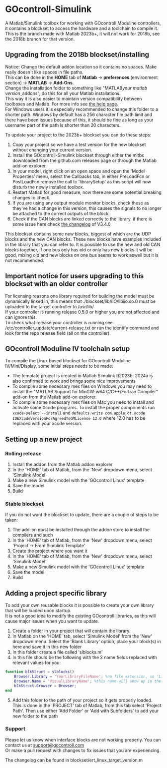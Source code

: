 # GOcontroll-Simulink
A Matlab/Simulink toolbox for working with GOcontroll Moduline controllers, it contains a blockset to access the hardware and a toolchain to compile it.  
This is the branch made with Matlab 2023b+, it will not work for 2018b, see the 2018b branch for that version.

## Upgrading from the 2018b blockset/installing

Notice: Change the default addon location so it contains no spaces. Make really doesn't like spaces in file paths.  
This can be done in the **HOME** tab of **Matlab** -> **preferences** (environment section) -> **MATLAB** -> **Add-Ons**.  
Change the installation folder to something like "MATLAB*your matlab version*_addons", do this for all your Matlab installations.  
This way it is also easier to maintain version compatibility between toolboxes and Matlab. For more info see [the help page](https://nl.mathworks.com/help/matlab/matlab_env/get-add-ons.html).  
For Windows users it is especially recommended to change this folder to a shorter path. Windows by default has a 256 character file path limit and there have been issues because of this, it should be fine as long as your username part of the path is shorter than 20 characters.  

To update your project to the 2023b+ blockset you can do these steps:
1. Copy your project so we have a test version for the new blockset without changing your current version.
2. Install the GOcontroll-Simulink blockset through either the mltbx downloaded from the github.com releases page or through the Matlab add-on explorer.
3. In your model, right click on an open space and open the 'Model Properties' menu, select the Callbacks tab, in either PreLoadFcn or PostLoadFcn remove the call to 'librarySetup' as this script will now disturb the newly installed toolbox.
4. Restart Matlab for good measure, now there are some potential breaking changes to check.
5. If you are using any output module monitor blocks, check these as they've had a change in this version, this causes the signals to no longer be attached to the correct outputs of the block.
6. Check if the CAN blocks are linked correctly to the library, if there is some issue here check [the changelog](blockset/ert_linux_target_version.m) of V3.4.0.

This blockset contains some new blocks, biggest of which are the UDP blocks and the new CAN blocks. These new blocks have examples included in the library that you can refer to. It is possible to use the new and old CAN blocks together, if one bus only has old or only has new blocks it will be good, mixing old and new blocks on one bus seems to work aswell but it is not recommended.

## Important notice for users upgrading to this blockset with an older controller

For licensing reasons one library required for building the model must be dynamically linked in, this means that ./blockset/lib/IIO/libiio.so.0 must be uploaded to the target controller to /usr/lib/  
If your controller is running release 0.5.0 or higher you are not affected and can ignore this.  
To check what release your controller is running see /etc/controller_update/current-release.txt or run the identify command and look for the repo release field (all on the controller).

## GOcontroll Moduline IV toolchain setup

To compile the Linux based blockset for GOcontroll Moduline IV/Mini/Display, some initial steps needs to be made:
- The template project is created in Matlab Simulink R2023b. 2024a is also confirmed to work and brings some nice improvements
- To compile some necessary mex files on Windows you may need to install the "MATLAB Support for MinGW-w64 C/C++/Fortran Compiler" add-on from the Matlab add-on explorer.
- To compile some necessary mex files on Mac you need to install and activate some Xcode programs. To install the proper components run `xcode-select --install` and `defaults write com.apple.dt.Xcode IDEXcodeVersionForAgreedToGMLicense 12.0` where 12.0 has to be replaced with your xcode version.

## Setting up a new project

### Rolling release
1. Install the addon from the Matlab addon explorer
2. In the 'HOME' tab of Matlab, from the 'New' dropdown menu, select 'Simulink Model'
3. Make a new Simulink model with the 'GOcontroll Linux' template
4. Save the model
5. Build

### Stable blockset

If you do not want the blockset to update, there are a couple of steps to be taken:

1. The add-on must be installed through the addon store to install the compilers and such
2. In the 'HOME' tab of Matlab, from the 'New' dropdown menu, select 'Project -> From Simulink Template'
3. Create the project where you want it
4. In the 'HOME' tab of Matlab, from the 'New' dropdown menu, select 'Simulink Model'
5. Make a new Simulink model with the 'GOcontroll Linux' template
6. Save the model
7. Build

## Adding a project specific library

To add your own reusable blocks it is possible to create your own library that will be loaded upon startup.  
It is not a good idea to modify the existing GOcontroll libraries, as this will cause major issues when you want to update.
1. Create a folder in your project that will contain the library.
2. In Matlab on the 'HOME' tab, select 'Simulink Model' from the 'New' dropdown menu. Select the 'Blank Library' option, place your block(s) in here and save it in this new folder
3. In this folder create a file called 'slblocks.m'
4. In this file should be the following with the 2 name fields replaced with relevant values for you:
```matlab
function blkStruct = slblocks()
	Browser.Library = 'YourLibraryFileName'; %no file extension, so 'Library.mdl' would be 'Library'
	Browser.Name = 'VisualLibraryName'; %this name will show up in the Library Browser
	blkStruct.Browser = Browser;
end
```
5. Add this folder to the path of your project so it gets properly loaded. This is done in the 'PROJECT' tab of Matlab, from this tab select 'Project Path'. Then use either 'Add Folder' or 'Add with Subfolders' to add your new folder to the path

### Support

Please let us know when interface blocks are not working properly. You can contact us at support@gocontroll.com  
Or make a pull request with changes to fix issues that you are experiencing.

The changelog can be found in blockset/ert_linux_target_version.m